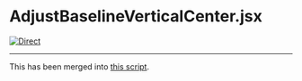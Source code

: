 # AdjustBaselineVerticalCenter.jsx

[![Direct](https://img.shields.io/badge/Back%20to%20home-All%20scripts-cccccc.svg)](https://github.com/swwwitch/illustrator-scripts/blob/master/README.md)

---


This has been merged into [this script](readme-en/SmartBaselineShifter.md).